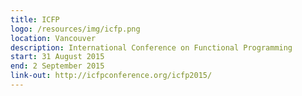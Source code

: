 ```yaml
---
title: ICFP
logo: /resources/img/icfp.png
location: Vancouver
description: International Conference on Functional Programming
start: 31 August 2015
end: 2 September 2015
link-out: http://icfpconference.org/icfp2015/
---
```

